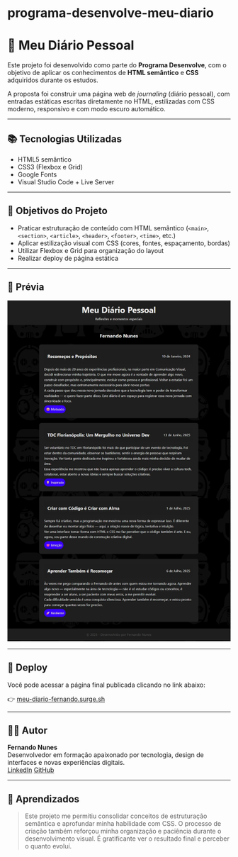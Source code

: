# programa-desenvolve-meu-diario

# 📝 Meu Diário Pessoal

Este projeto foi desenvolvido como parte do **Programa Desenvolve**, com o objetivo de aplicar os conhecimentos de **HTML semântico** e **CSS** adquiridos durante os estudos.

A proposta foi construir uma página web de *journaling* (diário pessoal), com entradas estáticas escritas diretamente no HTML, estilizadas com CSS moderno, responsivo e com modo escuro automático.

---

## 📚 Tecnologias Utilizadas

- HTML5 semântico
- CSS3 (Flexbox e Grid)
- Google Fonts
- Visual Studio Code + Live Server

---

## 🎯 Objetivos do Projeto

- Praticar estruturação de conteúdo com HTML semântico (`<main>`, `<section>`, `<article>`, `<header>`, `<footer>`, `<time>`, etc.)
- Aplicar estilização visual com CSS (cores, fontes, espaçamento, bordas)
- Utilizar Flexbox e Grid para organização do layout
- Realizar deploy de página estática

---

## 📸 Prévia

![preview](https://github.com/fernando-nunes-dev/programa-desenvolve-meu-diario/blob/main/programa-desenvolve_meu-diario.jpg)

---

## 🚀 Deploy

Você pode acessar a página final publicada clicando no link abaixo:

👉 [meu-diario-fernando.surge.sh](https://meu-diario-fernando.surge.sh)

---

## 🙋‍♂️ Autor

**Fernando Nunes**  
Desenvolvedor em formação apaixonado por tecnologia, design de interfaces e novas experiências digitais.  
[LinkedIn](https://www.linkedin.com/in/fernando-nunes-dev30/)
[GitHub](https://github.com/fernando-nunes-dev)

---

## 🧠 Aprendizados

> Este projeto me permitiu consolidar conceitos de estruturação semântica e aprofundar minha habilidade com CSS. O processo de criação também reforçou minha organização e paciência durante o desenvolvimento visual.
É gratificante ver o resultado final e perceber o quanto evoluí.

